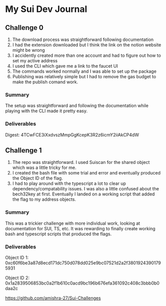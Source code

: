 # My Sui Dev Journal

## Challenge 0

1. The download process was straightforward following documentation
2. I had the extension downloaded but I think the link on the notion website might be wrong
3. I accidently created more than one account and had to figure out how to set my active address
4. I used the CLI which gave me a link to the faucet UI
5. The commands worked normally and I was able to set up the package
6. Publishing was relatively simple but I had to remove the gas budget to make the publish comand work.

### Summary

The setup was straightforward and following the documentation while playing with the CLI made it pretty easy.

### Deliverables

Digest: 4TCwFCE3iXxdvszMmpGgKcepK3R2z6icmY2iiAkCP4dW

## Challenge 1

1. The repo was straightforward. I used Suiscan for the shared object which was a little tricky for me.
2. I created the bash file with some trial and error and eventually produced the Object ID of the flag.
3. I had to play around with the typescript a lot to clear up dependency/compatability issues. I was also a little confused
   about the bech32key at first. Eventually I landed on a working script that added the flag to my address objects.

### Summary

This was a trickier challenge with more individual work, looking at documentation for SUI, TS, etc. It was rewarding to finally create working bash and typescript scripts that produced the flags. 

### Deliverables

Object ID 1: 0xc60f6be3a87d8ecd171dc750d078dd025e9bc07521d2a2f38019243901795931

Object ID 2: 0x1a2839506853bc0a2f1b610c0acd9bc196b676efa361092c408c3bbb0b0daa2c

https://github.com/amishra-27/Sui-Challenges
